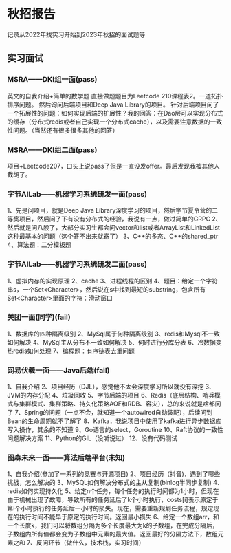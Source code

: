 # 秋招报告
记录从2022年找实习开始到2023年秋招的面试题等
## 实习面试
### MSRA——DKI组一面(pass)
英文的自我介绍+简单的数学题
直接做题题目为Leetcode 210课程表2。一道拓扑排序问题。
然后询问后端项目和Deep Java Library的项目。
针对后端项目问了一个拓展性的问题：如何实现后端的扩展性？我的回答：在Dao层可以实现分布式的缓存（分布式redis或者自己实现一个分布式cache），以及需要注意数据的一致性问题。（当然还有很多很多其他的回答）

### MSRA——DKI组二面(pass)
项目+Leetcode207，口头上说pass了但是一直没发offer。最后发现我被其他人截胡了。

### 字节AILab——机器学习系统研发一面(pass)
1、先是问项目，就是Deep Java Library深度学习的项目，然后字节夏令营的二等奖项目，然后问了下有没有分布式的经验，我说有一点，做过简单的GRPC
2、然后就是问八股了，大部分实习生都会问vector和list或者ArrayList和LinkedList这种最基本的问题（这个答不出来就寄了）
3、C++的多态、C++的shared_ptr
4、算法题：二分模板题

### 字节AILab——机器学习系统研发二面(pass)
1、虚拟内存的实现原理
2、cache
3、进程线程的区别
4、题目：给定一个字符串s，一个Set\<Character>，然后说在s中找到最短的substring，包含所有Set\<Character>里面的字符：滑动窗口

### 美团一面(同学)(fail)
1、数据库的四种隔离级别
2、MySql属于何种隔离级别
3、redis和Mysql不一致如何解决
4、MySql主从分布不一致如何解决
5、何时进行分库分表
6、冷数据变热redis如何处理
7、编程题：有序链表去重问题

### 网易伏羲一面——Java后端(fail)
1、自我介绍
2、项目经历（DJL），感觉他不太会深度学习所以就没有深挖
3、JVM的内存分配
4、垃圾回收
5、字节后端的项目
6、Redis（底层结构、哨兵模式与集群模式、集群策略、持久化策略AOF和RDB、容灾），总的来说就是啥都问了
7、Spring的问题（一点不会，就知道一个autowired自动装配），后续问到Bean的生命周期就不了解了
8、Kafka，我说项目中使用了kafka进行异步数据库写入操作，其余的不知道
9、Go语言的select，Goroutine
10、Raft协议的一致性问题解决方案
11、Python的GIL（没听说过）
12、没有代码测试

### 图森未来一面——算法后端平台(未知)
1、自我介绍(参加了一系列的竞赛与开源项目)
2、项目经历（抖音)，遇到了哪些挑战，怎么解决的
3、MySQL如何解决分布式的主从复制(binlog半同步复制)
4、redis如何实现持久化
5、给定n个任务，每个任务的执行时间都为1小时，但现在由于机械出现了故障，导致所有的任务延后了k个小时执行，costs[i]表示原定于第i个小时执行的任务延后一小时的损失。现在，需要重新规划任务流程，规定现在的执行时间不能早于原定的执行时间。返回最小损失
6、给定一个数组arr，和一个长度k，我们可以将数组分隔为多个长度最大为k的子数组，在完成分隔后，子数组内所有值都会变为子数组中元素的最大值。返回最好的分隔方法下，数组元素之和
7、反问环节（做什么，技术栈，实习时间）